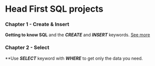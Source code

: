 # Head First SQL projects
### Chapter 1 - Create & Insert
**Getting to know SQL** and the _**CREATE**_ and _**INSERT**_ keywords. [See more](https://github.com/BrendaMGH/HeadFirst-SQL/commit/e79f5025204c1b1320fc3fd44ae5ea6337a47f09)
### Chapter 2 - Select
**Use _**SELECT**_ keyword with _**WHERE**_ to get only the data you need.
